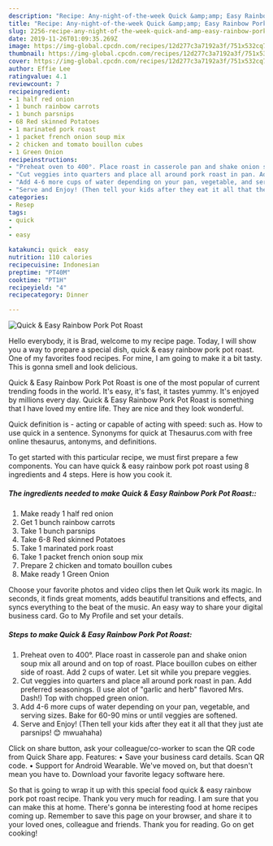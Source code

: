 ```yaml
---
description: "Recipe: Any-night-of-the-week Quick &amp;amp; Easy Rainbow Pork Pot Roast"
title: "Recipe: Any-night-of-the-week Quick &amp;amp; Easy Rainbow Pork Pot Roast"
slug: 2256-recipe-any-night-of-the-week-quick-and-amp-easy-rainbow-pork-pot-roast
date: 2019-11-26T01:09:35.269Z
image: https://img-global.cpcdn.com/recipes/12d277c3a7192a3f/751x532cq70/quick-easy-rainbow-pork-pot-roast-recipe-main-photo.jpg
thumbnail: https://img-global.cpcdn.com/recipes/12d277c3a7192a3f/751x532cq70/quick-easy-rainbow-pork-pot-roast-recipe-main-photo.jpg
cover: https://img-global.cpcdn.com/recipes/12d277c3a7192a3f/751x532cq70/quick-easy-rainbow-pork-pot-roast-recipe-main-photo.jpg
author: Effie Lee
ratingvalue: 4.1
reviewcount: 7
recipeingredient:
- 1 half red onion
- 1 bunch rainbow carrots
- 1 bunch parsnips
- 68 Red skinned Potatoes
- 1 marinated pork roast
- 1 packet french onion soup mix
- 2 chicken and tomato bouillon cubes
- 1 Green Onion
recipeinstructions:
- "Preheat oven to 400°. Place roast in casserole pan and shake onion soup mix all around and on top of roast. Place bouillon cubes on either side of roast. Add 2 cups of water. Let sit while you prepare veggies."
- "Cut veggies into quarters and place all around pork roast in pan. Add preferred seasonings. (I use alot of &#34;garlic and herb&#34; flavored Mrs. Dash!) Top with chopped green onion."
- "Add 4-6 more cups of water depending on your pan, vegetable, and serving sizes. Bake for 60-90 mins or until veggies are softened."
- "Serve and Enjoy! (Then tell your kids after they eat it all that they just ate parsnips! 😊 mwuahaha)"
categories:
- Resep
tags:
- quick
- 
- easy

katakunci: quick  easy
nutrition: 110 calories
recipecuisine: Indonesian
preptime: "PT40M"
cooktime: "PT1H"
recipeyield: "4"
recipecategory: Dinner

---
```



![Quick &amp; Easy Rainbow Pork Pot Roast](https://img-global.cpcdn.com/recipes/12d277c3a7192a3f/751x532cq70/quick-easy-rainbow-pork-pot-roast-recipe-main-photo.jpg)

Hello everybody, it is Brad, welcome to my recipe page. Today, I will show you a way to prepare a special dish, quick &amp; easy rainbow pork pot roast. One of my favorites food recipes. For mine, I am going to make it a bit tasty. This is gonna smell and look delicious.

Quick &amp; Easy Rainbow Pork Pot Roast is one of the most popular of current trending foods in the world. It's easy, it's fast, it tastes yummy. It's enjoyed by millions every day. Quick &amp; Easy Rainbow Pork Pot Roast is something that I have loved my entire life. They are nice and they look wonderful.

Quick definition is - acting or capable of acting with speed: such as. How to use quick in a sentence. Synonyms for quick at Thesaurus.com with free online thesaurus, antonyms, and definitions.


To get started with this particular recipe, we must first prepare a few components. You can have quick &amp; easy rainbow pork pot roast using 8 ingredients and 4 steps. Here is how you cook it.

##### The ingredients needed to make Quick &amp; Easy Rainbow Pork Pot Roast::

1. Make ready 1 half red onion
1. Get 1 bunch rainbow carrots
1. Take 1 bunch parsnips
1. Take 6-8 Red skinned Potatoes
1. Take 1 marinated pork roast
1. Take 1 packet french onion soup mix
1. Prepare 2 chicken and tomato bouillon cubes
1. Make ready 1 Green Onion


Choose your favorite photos and video clips then let Quik work its magic. In seconds, it finds great moments, adds beautiful transitions and effects, and syncs everything to the beat of the music. An easy way to share your digital business card. Go to My Profile and set your details. 

##### Steps to make Quick &amp; Easy Rainbow Pork Pot Roast:

1. Preheat oven to 400°. Place roast in casserole pan and shake onion soup mix all around and on top of roast. Place bouillon cubes on either side of roast. Add 2 cups of water. Let sit while you prepare veggies.
1. Cut veggies into quarters and place all around pork roast in pan. Add preferred seasonings. (I use alot of &#34;garlic and herb&#34; flavored Mrs. Dash!) Top with chopped green onion.
1. Add 4-6 more cups of water depending on your pan, vegetable, and serving sizes. Bake for 60-90 mins or until veggies are softened.
1. Serve and Enjoy! (Then tell your kids after they eat it all that they just ate parsnips! 😊 mwuahaha)


Click on share button, ask your colleague/co-worker to scan the QR code from Quick Share app. Features: • Save your business card details. Scan QR code. • Support for Android Wearable. We&#39;ve moved on, but that doesn&#39;t mean you have to. Download your favorite legacy software here. 

So that is going to wrap it up with this special food quick &amp; easy rainbow pork pot roast recipe. Thank you very much for reading. I am sure that you can make this at home. There's gonna be interesting food at home recipes coming up. Remember to save this page on your browser, and share it to your loved ones, colleague and friends. Thank you for reading. Go on get cooking!
